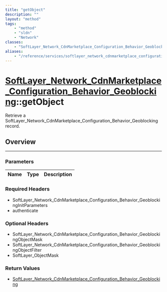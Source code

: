 ```yaml
---
title: "getObject"
description: ""
layout: "method"
tags:
    - "method"
    - "sldn"
    - "Network"
classes:
    - "SoftLayer_Network_CdnMarketplace_Configuration_Behavior_Geoblocking"
aliases:
    - "/reference/services/softlayer_network_cdnmarketplace_configuration_behavior_geoblocking/getObject"
---
```

# [SoftLayer_Network_CdnMarketplace_Configuration_Behavior_Geoblocking](/reference/services/SoftLayer_Network_CdnMarketplace_Configuration_Behavior_Geoblocking)::getObject


Retrieve a SoftLayer_Network_CdnMarketplace_Configuration_Behavior_Geoblocking record.


## Overview 


-----

### Parameters 
|Name | Type | Description |
| --- | --- | --- |


### Required Headers
* SoftLayer_Network_CdnMarketplace_Configuration_Behavior_GeoblockingInitParameters
* authenticate


### Optional Headers
* SoftLayer_Network_CdnMarketplace_Configuration_Behavior_GeoblockingObjectMask
* SoftLayer_Network_CdnMarketplace_Configuration_Behavior_GeoblockingObjectFilter
* SoftLayer_ObjectMask

### Return Values
* <a href='/reference/datatypes/SoftLayer_Network_CdnMarketplace_Configuration_Behavior_Geoblocking'>SoftLayer_Network_CdnMarketplace_Configuration_Behavior_Geoblocking </a>




